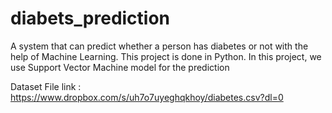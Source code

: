 # diabets_prediction
A system that can predict whether a person has diabetes or not with the help of Machine Learning. This project is done in Python. In this project, we use Support Vector Machine model for the prediction


Dataset File link : https://www.dropbox.com/s/uh7o7uyeghqkhoy/diabetes.csv?dl=0

